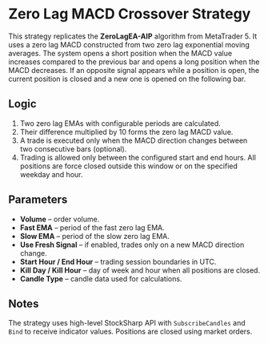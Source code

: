 # Zero Lag MACD Crossover Strategy

This strategy replicates the **ZeroLagEA-AIP** algorithm from MetaTrader 5. It uses a zero lag MACD constructed from two zero lag exponential moving averages. The system opens a short position when the MACD value increases compared to the previous bar and opens a long position when the MACD decreases. If an opposite signal appears while a position is open, the current position is closed and a new one is opened on the following bar.

## Logic

1. Two zero lag EMAs with configurable periods are calculated.
2. Their difference multiplied by 10 forms the zero lag MACD value.
3. A trade is executed only when the MACD direction changes between two consecutive bars (optional).
4. Trading is allowed only between the configured start and end hours. All positions are force closed outside this window or on the specified weekday and hour.

## Parameters

- **Volume** – order volume.
- **Fast EMA** – period of the fast zero lag EMA.
- **Slow EMA** – period of the slow zero lag EMA.
- **Use Fresh Signal** – if enabled, trades only on a new MACD direction change.
- **Start Hour / End Hour** – trading session boundaries in UTC.
- **Kill Day / Kill Hour** – day of week and hour when all positions are closed.
- **Candle Type** – candle data used for calculations.

## Notes

The strategy uses high-level StockSharp API with `SubscribeCandles` and `Bind` to receive indicator values. Positions are closed using market orders.

